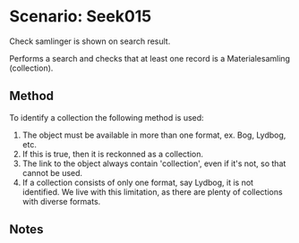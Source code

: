# Scenario: Seek015

Check samlinger is shown on search result.

Performs a search and checks that at least one record is a Materialesamling (collection).

## Method
To identify a collection the following method is used:

1. The object must be available in more than one format, ex. Bog, Lydbog, etc.
2. If this is true, then it is reckonned as a collection.
3. The link to the object always contain 'collection', even if it's not, so that cannot be used.
4. If a collection consists of only one format, say Lydbog, it is not identified. We live with this limitation, as there are plenty of collections with diverse formats.



## Notes
